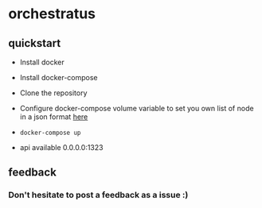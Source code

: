 # orchestratus

## quickstart

- Install docker

- Install docker-compose

- Clone the repository

- Configure docker-compose volume variable to set you own list of node in a json format [here](https://github.com/pushthat/ms-test/blob/master/docker-compose.yml#L9)

- `docker-compose up`

- api available 0.0.0.0:1323

## feedback

### Don't hesitate to post a feedback as a issue :)
